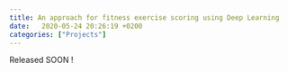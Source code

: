 ```yaml
---
title: An approach for fitness exercise scoring using Deep Learning
date:   2020-05-24 20:26:19 +0200
categories: ["Projects"]
---
```


Released SOON !